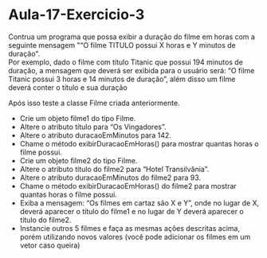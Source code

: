 # Aula-17-Exercicio-3

Contrua um programa que possa exibir a duração do filme em horas com a seguinte mensagem "“O filme TITULO possui X horas e Y minutos de duração".  
Por exemplo, dado o filme com título Titanic que possui 194 minutos de duração, a mensagem que deverá ser exibida para o usuário será: 
“O filme Titanic possui 3 horas e 14 minutos de duração”, além disso um filme deverá conter o título e sua duração

Após isso teste a classe Filme criada anteriormente.
* Crie um objeto filme1 do tipo Filme.  
* Altere o atributo título para “Os Vingadores”.  
* Altere o atributo duracaoEmMinutos para 142.  
* Chame o método exibirDuracaoEmHoras() para mostrar quantas horas o filme possui.  
* Crie um objeto filme2 do tipo Filme.  
* Altere o atributo título do filme2 para “Hotel Transilvânia”.  
* Altere o atributo duracaoEmMinutos do filme2 para 93.  
* Chame o método exibirDuracaoEmHoras() do filme2 para mostrar quantas horas o filme possui.  
* Exiba a mensagem: “Os filmes em cartaz são X e Y”, onde no lugar de X, deverá aparecer o título do filme1 e no lugar de Y deverá aparecer o título do filme2.  
* Instancie outros 5 filmes e faça as mesmas ações descritas acima, porém utilizando novos valores (você pode adicionar os filmes em um vetor caso queira)
